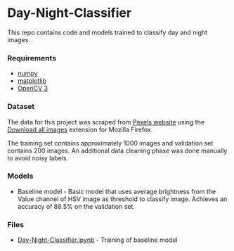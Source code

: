 # Day-Night-Classifier
This repo contains code and models trained to classify day and night images.

### Requirements
- [numpy](https://pypi.org/project/numpy/)
- [matplotlib](https://pypi.org/project/matplotlib/)
- [OpenCV 3](https://pypi.org/project/opencv-python/3.4.9.31/)

### Dataset
The data for this project was scraped from [Pexels website](https://www.pexels.com/) using the [Download all images](https://addons.mozilla.org/en-US/firefox/addon/save-all-images-webextension/) extension for Mozilla Firefox.

The training set contains approximately 1000 images and validation set contains 200 images. An additional data cleaning phase was done manually to avoid noisy labels.

### Models
- Baseline model - Basic model that uses average brightness from the Value channel of HSV image as threshold to classify image. Achieves an accuracy of 88.5% on the validation set.

### Files
- [Day-Night-Classifier.ipynb](https://github.com/amolmzope/Day-Night-Classifier/blob/main/Day%26Night%20Classifier.ipynb) - Training of baseline model
